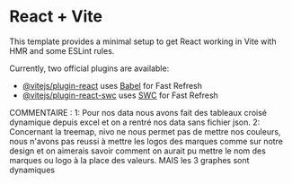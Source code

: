 # React + Vite

This template provides a minimal setup to get React working in Vite with HMR and some ESLint rules.

Currently, two official plugins are available:

- [@vitejs/plugin-react](https://github.com/vitejs/vite-plugin-react/blob/main/packages/plugin-react/README.md) uses [Babel](https://babeljs.io/) for Fast Refresh
- [@vitejs/plugin-react-swc](https://github.com/vitejs/vite-plugin-react-swc) uses [SWC](https://swc.rs/) for Fast Refresh


COMMENTAIRE : 
1: Pour nos data nous avons fait des tableaux croisé dynamique depuis excel et on a rentré nos data sans fichier json.
2: Concernant la treemap, nivo ne nous permet pas de mettre nos couleurs, nous n'avons pas reussi à mettre les logos des marques comme sur notre design et on aimerais savoir comment on aurait pu mettre le nom des marques ou logo à la place des valeurs. 
MAIS les 3 graphes sont dynamiques


